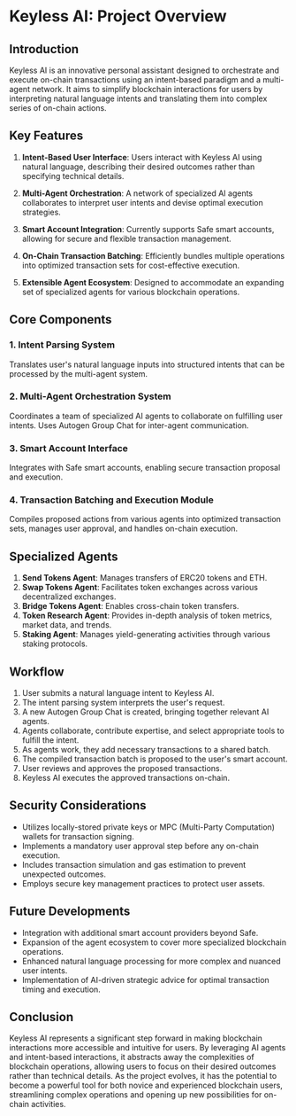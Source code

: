 # Keyless AI: Project Overview

## Introduction

Keyless AI is an innovative personal assistant designed to orchestrate and execute on-chain transactions using an intent-based paradigm and a multi-agent network. It aims to simplify blockchain interactions for users by interpreting natural language intents and translating them into complex series of on-chain actions.

## Key Features

1. **Intent-Based User Interface**: Users interact with Keyless AI using natural language, describing their desired outcomes rather than specifying technical details.

2. **Multi-Agent Orchestration**: A network of specialized AI agents collaborates to interpret user intents and devise optimal execution strategies.

3. **Smart Account Integration**: Currently supports Safe smart accounts, allowing for secure and flexible transaction management.

4. **On-Chain Transaction Batching**: Efficiently bundles multiple operations into optimized transaction sets for cost-effective execution.

5. **Extensible Agent Ecosystem**: Designed to accommodate an expanding set of specialized agents for various blockchain operations.

## Core Components

### 1. Intent Parsing System
Translates user's natural language inputs into structured intents that can be processed by the multi-agent system.

### 2. Multi-Agent Orchestration System
Coordinates a team of specialized AI agents to collaborate on fulfilling user intents. Uses Autogen Group Chat for inter-agent communication.

### 3. Smart Account Interface
Integrates with Safe smart accounts, enabling secure transaction proposal and execution.

### 4. Transaction Batching and Execution Module
Compiles proposed actions from various agents into optimized transaction sets, manages user approval, and handles on-chain execution.

## Specialized Agents

1. **Send Tokens Agent**: Manages transfers of ERC20 tokens and ETH.
2. **Swap Tokens Agent**: Facilitates token exchanges across various decentralized exchanges.
3. **Bridge Tokens Agent**: Enables cross-chain token transfers.
4. **Token Research Agent**: Provides in-depth analysis of token metrics, market data, and trends.
5. **Staking Agent**: Manages yield-generating activities through various staking protocols.

## Workflow

1. User submits a natural language intent to Keyless AI.
2. The intent parsing system interprets the user's request.
3. A new Autogen Group Chat is created, bringing together relevant AI agents.
4. Agents collaborate, contribute expertise, and select appropriate tools to fulfill the intent.
5. As agents work, they add necessary transactions to a shared batch.
6. The compiled transaction batch is proposed to the user's smart account.
7. User reviews and approves the proposed transactions.
8. Keyless AI executes the approved transactions on-chain.

## Security Considerations

- Utilizes locally-stored private keys or MPC (Multi-Party Computation) wallets for transaction signing.
- Implements a mandatory user approval step before any on-chain execution.
- Includes transaction simulation and gas estimation to prevent unexpected outcomes.
- Employs secure key management practices to protect user assets.

## Future Developments

- Integration with additional smart account providers beyond Safe.
- Expansion of the agent ecosystem to cover more specialized blockchain operations.
- Enhanced natural language processing for more complex and nuanced user intents.
- Implementation of AI-driven strategic advice for optimal transaction timing and execution.

## Conclusion

Keyless AI represents a significant step forward in making blockchain interactions more accessible and intuitive for users. By leveraging AI agents and intent-based interactions, it abstracts away the complexities of blockchain operations, allowing users to focus on their desired outcomes rather than technical details. As the project evolves, it has the potential to become a powerful tool for both novice and experienced blockchain users, streamlining complex operations and opening up new possibilities for on-chain activities.
